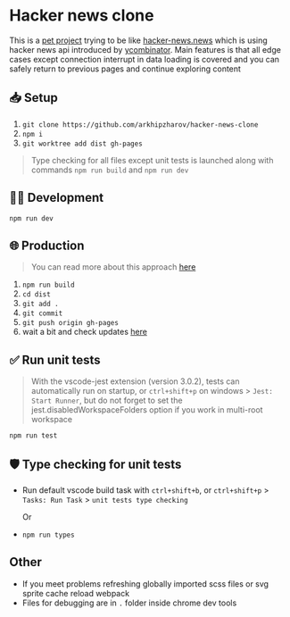 # Hacker news clone

This is a [pet project](https://arkhipzharov.github.io/hacker-news-clone/) trying to
be like [hacker-news.news](https://www.hacker-news.news) which is using hacker
news api introduced by [ycombinator](https://news.ycombinator.com). Main
features is that all edge cases except connection interrupt in data loading is
covered and you can safely return to previous pages and continue exploring
content

## 📥 Setup

1. `git clone https://github.com/arkhipzharov/hacker-news-clone`
2. `npm i`
3. `git worktree add dist gh-pages`

> Type checking for all files except unit tests is launched along with commands
> `npm run build` and `npm run dev`

## 👷‍♂ Development

`npm run dev`

## 🌐 Production

> You can read more about this approach
[here](https://medium.com/linagora-engineering/deploying-your-js-app-to-github-pages-the-easy-way-or-not-1ef8c48424b7)

1. `npm run build`
2. `cd dist`
3. `git add .`
4. `git commit`
5. `git push origin gh-pages`
6. wait a bit and check updates [here](https://arkhipzharov.github.io/hacker-news-clone/)

## ✅ Run unit tests

> With the vscode-jest extension (version 3.0.2), tests can automatically run
> on startup, or `ctrl+shift+p` on windows > `Jest: Start Runner`, but do not forget to set the jest.disabledWorkspaceFolders option
> if you work in multi-root workspace

`npm run test`

## 🛡️ Type checking for unit tests

- Run default vscode build task with `ctrl+shift+b`, or `ctrl+shift+p` > `Tasks: Run Task` > `unit tests type checking`

  Or

- `npm run types`

## Other

- If you meet problems refreshing globally imported scss files or svg sprite cache reload webpack
- Files for debugging are in `.` folder inside chrome dev tools
